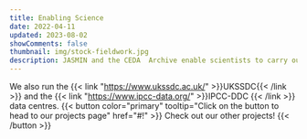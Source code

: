 ```yaml
---
title: Enabling Science
date: 2022-04-11
updated: 2023-08-02
showComments: false
thumbnail: img/stock-fieldwork.jpg
description: JASMIN and the CEDA  Archive enable scientists to carry out research that would not otherwise be possible. This could include monitoring UK biodiversity trends, developing the next generation of climate models, improving our understanding of extreme weather. Or it could even be predicting volcanoes or earthquakes, modeling plant health, and gauging the impact of climate change on food production, amongst many others!
---
```


We also run the {{< link "https://www.ukssdc.ac.uk/" >}}UKSSDC{{< /link >}} and the {{< link "https://www.ipcc-data.org/" >}}IPCC-DDC {{< /link >}} data centres.
{{< button color="primary" tooltip="Click on the button to head to our projects page" href="#!" >}}
    Check out our other projects!
{{< /button >}}